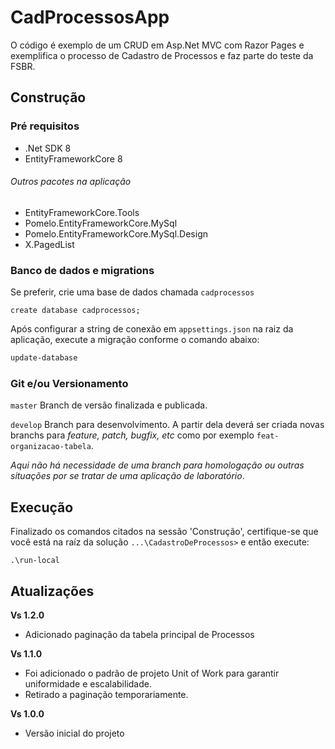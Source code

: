 # CadProcessosApp
O código é exemplo de um CRUD em Asp.Net MVC com Razor Pages e exemplifica o processo de Cadastro de Processos e faz parte do teste da FSBR.

## Construção

### Pré requisitos
* .Net SDK 8
* EntityFrameworkCore 8

###### Outros pacotes na aplicação
* EntityFrameworkCore.Tools
* Pomelo.EntityFrameworkCore.MySql
* Pomelo.EntityFrameworkCore.MySql.Design
* X.PagedList

### Banco de dados e migrations

Se preferir, crie uma base de dados chamada `cadprocessos`
~~~mysql
create database cadprocessos;
~~~
Após configurar a string de conexão em `appsettings.json` na raiz da aplicação, execute a migração conforme o comando abaixo:
~~~pm
update-database
~~~

### Git e/ou Versionamento
`master` Branch de versão finalizada e publicada.

`develop` Branch para desenvolvimento. A partir dela deverá ser criada novas branchs para _feature, patch, bugfix, etc_ como por exemplo `feat-organizacao-tabela`.

_Aqui não há necessidade de uma branch para homologação ou outras situações por se tratar de uma aplicação de laboratório_.

## Execução

Finalizado os comandos citados na sessão 'Construção', certifique-se que você está na raíz da solução `...\CadastroDeProcessos>` e então execute:
~~~
.\run-local
~~~

## Atualizações

__Vs 1.2.0__
* Adicionado paginação da tabela principal de Processos

__Vs 1.1.0__
- Foi adicionado o padrão de projeto Unit of Work para garantir uniformidade e escalabilidade.
- Retirado a paginação temporariamente.

__Vs 1.0.0__
- Versão inicial do projeto
